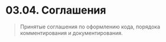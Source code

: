 # 03.04. Соглашения

> Принятые соглашения по оформлению кода, порядока комментирования и документирования.
